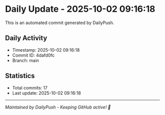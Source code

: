 # Daily Update - 2025-10-02 09:16:18

This is an automated commit generated by DailyPush.

## Daily Activity
- Timestamp: 2025-10-02 09:16:18
- Commit ID: 4dafd0fc
- Branch: main

## Statistics
- Total commits: 17
- Last update: 2025-10-02 09:16:18

---
*Maintained by DailyPush - Keeping GitHub active! 🚀*
